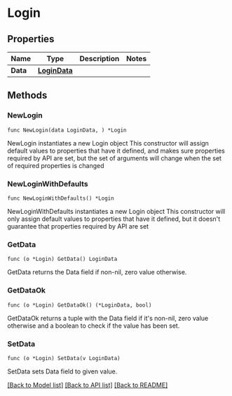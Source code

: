 # Login

## Properties

Name | Type | Description | Notes
------------ | ------------- | ------------- | -------------
**Data** | [**LoginData**](LoginData.md) |  | 

## Methods

### NewLogin

`func NewLogin(data LoginData, ) *Login`

NewLogin instantiates a new Login object
This constructor will assign default values to properties that have it defined,
and makes sure properties required by API are set, but the set of arguments
will change when the set of required properties is changed

### NewLoginWithDefaults

`func NewLoginWithDefaults() *Login`

NewLoginWithDefaults instantiates a new Login object
This constructor will only assign default values to properties that have it defined,
but it doesn't guarantee that properties required by API are set

### GetData

`func (o *Login) GetData() LoginData`

GetData returns the Data field if non-nil, zero value otherwise.

### GetDataOk

`func (o *Login) GetDataOk() (*LoginData, bool)`

GetDataOk returns a tuple with the Data field if it's non-nil, zero value otherwise
and a boolean to check if the value has been set.

### SetData

`func (o *Login) SetData(v LoginData)`

SetData sets Data field to given value.



[[Back to Model list]](../README.md#documentation-for-models) [[Back to API list]](../README.md#documentation-for-api-endpoints) [[Back to README]](../README.md)


